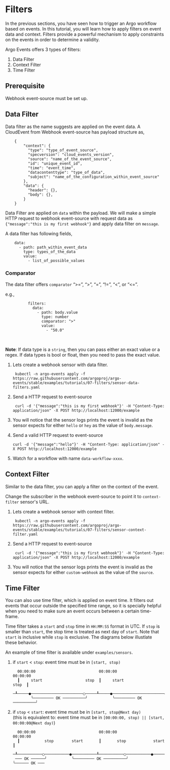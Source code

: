 # Filters

In the previous sections, you have seen how to trigger an Argo workflow based on events. In this tutorial,
you will learn how to apply filters on event data and context. Filters provide a powerful mechanism to
apply constraints on the events in order to determine a validity.

Argo Events offers 3 types of filters:

1. Data Filter
2. Context Filter
3. Time Filter

## Prerequisite

Webhook event-source must be set up.

## Data Filter
Data filter as the name suggests are applied on the event data. A CloudEvent from Webhook event-source has
payload structure as,


        {
            "context": {
              "type": "type_of_event_source",
              "specversion": "cloud_events_version",
              "source": "name_of_the_event_source",
              "id": "unique_event_id",
              "time": "event_time",
              "datacontenttype": "type_of_data",
              "subject": "name_of_the_configuration_within_event_source"
            },
            "data": {
              "header": {},
              "body": {},
            }
        }

Data Filter are applied on `data` within the payload. We will make a simple HTTP request
to webhook event-source with request data as `{"message":"this is my first webhook"}` and apply
data filter on `message`.

A data filter has following fields,


        data:
          - path: path_within_event_data
            type: types_of_the_data
            value:
              - list_of_possible_values      

### Comparator

The data filter offers `comparator` “>=”, “>”, “=”, “!=”, “<”, or “<=”.

e.g.,

              filters:
                data:
                  - path: body.value
                    type: number
                    comparator: ">"
                    value:
                      - "50.0"

<br/>

**Note**: If data type is a `string`, then you can pass either an exact value or a regex.
If data types is bool or float, then you need to pass the exact value.

1. Lets create a webhook sensor with data filter.

        kubectl -n argo-events apply -f https://raw.githubusercontent.com/argoproj/argo-events/stable/examples/tutorials/07-filters/sensor-data-filters.yaml

2. Send a HTTP request to event-source

        curl -d '{"message":"this is my first webhook"}' -H "Content-Type: application/json" -X POST http://localhost:12000/example

3. You will notice that the sensor logs prints the event is invalid as the sensor expects for
   either `hello` or `hey` as the value of `body.message`.
 
4.  Send a valid HTTP request to event-source

        curl -d '{"message":"hello"}' -H "Content-Type: application/json" -X POST http://localhost:12000/example

5. Watch for a workflow with name `data-workflow-xxxx`.

## Context Filter
Similar to the data filter, you can apply a filter on the context of the event.

Change the subscriber in the webhook event-source to point it to `context-filter` sensor's URL.

1. Lets create a webhook sensor with context filter.

        kubectl -n argo-events apply -f https://raw.githubusercontent.com/argoproj/argo-events/stable/examples/tutorials/07-filters/sensor-context-filter.yaml

2. Send a HTTP request to event-source

        curl -d '{"message":"this is my first webhook"}' -H "Content-Type: application/json" -X POST http://localhost:12000/example

3. You will notice that the sensor logs prints the event is invalid as the sensor expects for
   either `custom-webhook` as the value of the `source`.

## Time Filter

You can also use time filter, which is applied on event time.
It filters out events that occur outside the specified time range, so it is specially helpful when
you need to make sure an event occurs between a certain time-frame.

Time filter takes a `start` and `stop` time in `HH:MM:SS` format in UTC. If `stop` is smaller than `start`,
the stop time is treated as next day of `start`. Note that `start` is inclusive while `stop` is exclusive.
The diagrams below illustlate these behavior.

An example of time filter is available under `examples/sensors`.

1. if `start` < `stop`: event time must be in `[start, stop)`

         00:00:00                            00:00:00                            00:00:00
         ┃     start                   stop  ┃     start                   stop  ┃
        ─┸─────●───────────────────────○─────┸─────●───────────────────────○─────┸─
               ╰───────── OK ──────────╯           ╰───────── OK ──────────╯

2. if `stop` < `start`: event time must be in `[start, stop@Next day)`  
   (this is equivalent to: event time must be in `[00:00:00, stop) || [start, 00:00:00@Next day)`)

         00:00:00                            00:00:00                            00:00:00
         ┃           stop        start       ┃       stop            start       ┃
        ─┸───────────○───────────●───────────┸───────────○───────────●───────────┸─
        ─── OK ──────╯           ╰───────── OK ──────────╯           ╰────── OK ───
